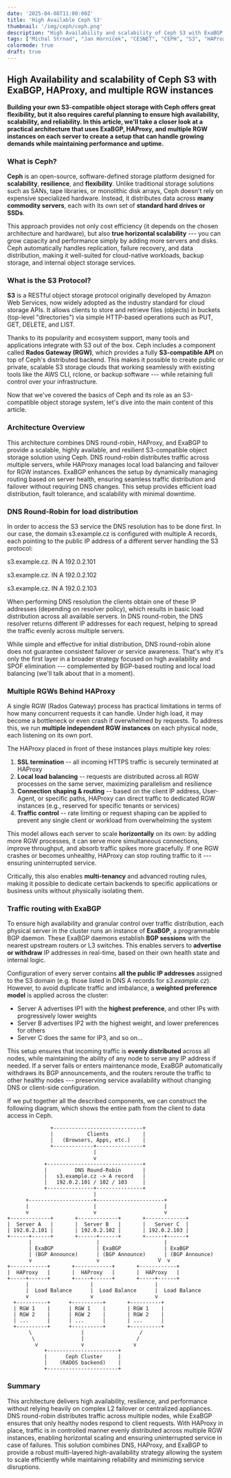 ```yaml
---
date: '2025-04-08T11:00:00Z'
title: 'High Available Ceph S3'
thumbnail: '/img/ceph/ceph.png'
description: "High Availability and scalability of Ceph S3 with ExaBGP, HAProxy, and multiple RGW instances"
tags: ["Michal Strnad", "Jan Horníček", "CESNET", "CEPH", "S3", "HAProxy"]
colormode: true
draft: true
---
```


## High Availability and scalability of Ceph S3 with ExaBGP, HAProxy, and multiple RGW instances

****Building your own S3-compatible object storage with Ceph offers
great flexibility, but it also requires careful planning to ensure high
availability, scalability, and reliability. In this article, we'll take
a closer look at a practical architecture that uses ExaBGP, HAProxy, and
multiple RGW instances on each server to create a setup that can handle
growing demands while maintaining performance and uptime.****

### **What is Ceph?**

****Ceph**** is an open-source, software-defined storage platform
designed for ****scalability****, ****resilience****, and
****flexibility****. Unlike traditional storage solutions such as SANs,
tape libraries, or monolithic disk arrays, Ceph doesn't rely on
expensive specialized hardware. Instead, it distributes data across
****many commodity servers****, each with its own set of ****standard
hard drives or SSDs****.

This approach provides not only cost efficiency (it depends on the
chosen architecture and hardware), but also ****true horizontal
scalability**** --- you can grow capacity and performance simply by
adding more servers and disks. Ceph automatically handles replication,
failure recovery, and data distribution, making it well-suited for
cloud-native workloads, backup storage, and internal object storage
services.

### What is the S3 Protocol?

****S3**** is a RESTful object storage protocol originally developed by
Amazon Web Services, now widely adopted as the industry standard for
cloud storage APIs. It allows clients to store and retrieve files
(objects) in buckets (top-level "directories") via simple HTTP-based
operations such as PUT, GET, DELETE, and LIST.

Thanks to its popularity and ecosystem support, many tools and
applications integrate with S3 out of the box. Ceph includes a component
called ****Rados Gateway (RGW)****, which provides a fully
****S3-compatible API**** on top of Ceph's distributed backend. This
makes it possible to create public or private, scalable S3 storage
clouds that working seamlessly with existing tools like the AWS CLI,
rclone, or backup software --- while retaining full control over your
infrastructure.

Now that we\'ve covered the basics of Ceph and its role as an
S3-compatible object storage system, let\'s dive into the main content
of this article.

### Architecture Overview

This architecture combines DNS round-robin, HAProxy, and ExaBGP to
provide a scalable, highly available, and resilient S3-compatible object
storage solution using Ceph. DNS round-robin distributes traffic across
multiple servers, while HAProxy manages local load balancing and
failover for RGW instances. ExaBGP enhances the setup by dynamically
managing routing based on server health, ensuring seamless traffic
distribution and failover without requiring DNS changes. This setup
provides efficient load distribution, fault tolerance, and scalability
with minimal downtime.

### DNS Round-Robin for load distribution

In order to access the S3 service the DNS resolution has to be done
first. In our case, the domain s3.example.cz is configured with multiple
A records, each pointing to the public IP address of a different server
handling the S3 protocol:

s3.example.cz. IN A 192.0.2.101

s3.example.cz. IN A 192.0.2.102

s3.example.cz. IN A 192.0.2.103

When performing DNS resolution the clients obtain one of these IP
addresses (depending on resolver policy), which results in basic load
distribution across all available servers. In DNS round-robin, the DNS
resolver returns different IP addresses for each request, helping to
spread the traffic evenly across multiple servers.

While simple and effective for initial distribution, DNS round-robin
alone does not guarantee consistent failover or service awareness.
That's why it's only the first layer in a broader strategy focused on
high availability and SPOF elimination --- complemented by BGP-based
routing and local load balancing (we\'ll talk about that in a moment).

### Multiple RGWs Behind HAProxy

A single RGW (Rados Gateway) process has practical limitations in terms
of how many concurrent requests it can handle. Under high load, it may
become a bottleneck or even crash if overwhelmed by requests. To address
this, we run **multiple independent RGW instances** on each physical
node, each listening on its own port.

The HAProxy placed in front of these instances plays multiple key roles:

1.  **SSL termination** -- all incoming HTTPS traffic is securely
    terminated at HAProxy
2.  **Local load balancing** -- requests are distributed across all RGW
    processes on the same server, maximizing parallelism and resilience
3.  **Connection shaping & routing** -- based on the client IP address,
    User-Agent, or specific paths, HAProxy can direct traffic to
    dedicated RGW instances (e.g., reserved for specific tenants or
    services)
4.  **Traffic control** -- rate limiting or request shaping can be
    applied to prevent any single client or workload from overwhelming
    the system

This model allows each server to scale **horizontally** on its own: by
adding more RGW processes, it can serve more simultaneous connections,
improve throughput, and absorb traffic spikes more gracefully. If one
RGW crashes or becomes unhealthy, HAProxy can stop routing traffic to it
--- ensuring uninterrupted service.

Critically, this also enables **multi-tenancy** and advanced routing
rules, making it possible to dedicate certain backends to specific
applications or business units without physically isolating them.

### Traffic routing with ExaBGP

To ensure high availability and granular control over traffic
distribution, each physical server in the cluster runs an instance of
****ExaBGP****, a programmable BGP daemon. These ExaBGP daemons
establish ****BGP sessions**** with the nearest upstream routers or L3
switches. This enables servers to ****advertise or withdraw**** IP
addresses in real-time, based on their own health state and internal
logic.

Configuration of every server contains **all the public IP addresses**
assigned to the S3 domain (e.g. those listed in DNS A records for
*s3.example.cz*). However, to avoid duplicate traffic and imbalance, a
**weighted preference model** is applied across the cluster:

-   Server A advertises IP1 with the **highest preference**, and other
    IPs with progressively lower weights
-   Server B advertises IP2 with the highest weight, and lower
    preferences for others
-   Server C does the same for IP3, and so on\...

This setup ensures that incoming traffic is **evenly distributed**
across all nodes, while maintaining the ability of any node to serve any
IP address if needed. If a server fails or enters maintenance mode,
ExaBGP automatically withdraws its BGP announcements, and the routers
reroute the traffic to other healthy nodes --- preserving service
availability without changing DNS or client-side configuration.

If we put together all the described components, we can construct the
following diagram, which shows the entire path from the client to data
access in Ceph.

```
              +-----------------------------+
              |           Clients           |
              |   (Browsers, Apps, etc.)    |
              +-------------+---------------+
                            |
                            v
            +-------------------------------+
            |         DNS Round-Robin       |
            |   s3.example.cz -> A record   |
            |   192.0.2.101 / 102 / 103     |
            +---------------+---------------+
                            |
      +---------------------+----------------------+
      |                     |                      |
      v                     v                      v
+-------------+       +-------------+       +-------------+
|  Server A   |       |  Server B   |       |   Server C  |
| 192.0.2.101 |       | 192.0.2.102 |       | 192.0.2.103 |
+------+------+       +------+------+       +------+------+
       |                     |                     |
       | ExaBGP              | ExaBGP              | ExaBGP
       | (BGP Announce)      | (BGP Announce)      | (BGP Announce)
       v                     v                   V  v
+------------+       +------------+       +------------+
|  HAProxy   |       |  HAProxy   |       |  HAProxy   |
+-----+------+       +-----+------+       +-----+------+
      |                    |                    |
      |  Load Balance      |  Load Balance      |  Load Balance
      v                    v                    v
  +----------+      +----------+       +----------+
  | RGW 1    |      | RGW 1    |       | RGW 1    |
  | RGW 2    |      | RGW 2    |       | RGW 2    |
  | ...      |      | ...      |       | ...      |
  +----------+      +----------+       +----------+
       \                |                  /
        \               |                 /
         v              v                v
            +-----------------------+
            |      Ceph Cluster     |
            |    (RADOS backend)    |
            +-----------------------+
```



### Summary

This architecture delivers high availability, resilience, and
performance without relying heavily on complex L2 failover or
centralized appliances. DNS round-robin distributes traffic across
multiple nodes, while ExaBGP ensures that only healthy nodes respond to
client requests. With HAProxy in place, traffic is in controlled manner
evenly distributed across multiple RGW instances, enabling horizontal
scaling and ensuring uninterrupted service in case of failures. This
solution combines DNS, HAProxy, and ExaBGP to provide a robust
multi-layered high-availability strategy allowing the system to scale
efficiently while maintaining reliability and minimizing service
disruptions.
